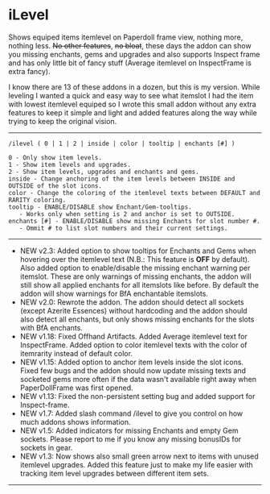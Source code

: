 # iLevel

Shows equiped items itemlevel on Paperdoll frame view, nothing more, nothing less. ~~No other features~~, ~~no bloat~~, these days the addon can show you missing enchants, gems and upgrades and also supports Inspect frame and has only little bit of fancy stuff (Average itemlevel on InspectFrame is extra fancy).

I know there are 13 of these addons in a dozen, but this is my version. While leveling I wanted a quick and easy way to see what itemslot I had the item with lowest itemlevel equiped so I wrote this small addon without any extra features to keep it simple and light and added features along the way while trying to keep the original vision.

---

```
/ilevel ( 0 | 1 | 2 | inside | color | tooltip | enchants [#] )

0 - Only show item levels.
1 - Show item levels and upgrades.
2 - Show item levels, upgrades and enchants and gems.
inside - Change anchoring of the item levels between INSIDE and OUTSIDE of the slot icons.
color - Change the coloring of the itemlevel texts between DEFAULT and RARITY coloring.
tooltip - ENABLE/DISABLE show Enchant/Gem-tooltips.
   - Works only when setting is 2 and anchor is set to OUTSIDE.
enchants [#] - ENABLE/DISABLE show missing Enchants for slot number #.
   - Ommit # to list slot numbers and their current settings.
```

---

* NEW v2.3: Added option to show tooltips for Enchants and Gems when hovering over the itemlevel text (N.B.: This feature is **OFF** by default). Also added option to enable/disable the missing enchant warning per itemslot. These are only warnings of missing enchants, the addon will still show all applied enchants for all itemslots like before. By default the addon will show warnings for BfA enchantable itemslots.
* NEW v2.0: Rewrote the addon. The addon should detect all sockets (except Azerite Essences) without hardcoding and the addon should also detect all enchants, but only shows missing enchants for the slots with BfA enchants.
* NEW v1.18: Fixed Offhand Artifacts. Added Average itemlevel text for InspectFrame. Added option to color itemlevel texts with the color of itemrarity instead of default color.
* NEW v1.15: Added option to anchor item levels inside the slot icons. Fixed few bugs and the addon should now update missing texts and socketed gems more often if the data wasn't available right away when PaperDollFrame was first opened.
* NEW v1.13: Fixed the non-persistent setting bug and added support for Inspect-frame.
* NEW v1.7: Added slash command /ilevel to give you control on how much addons shows information.
* NEW v1.5: Added indicators for missing Enchants and empty Gem sockets. Please report to me if you know any missing bonusIDs for sockets in gear.
* NEW v1.3: Now shows also small green arrow next to items with unused itemlevel upgrades. Added this feature just to make my life easier with tracking item level upgrades between different item sets.

---
